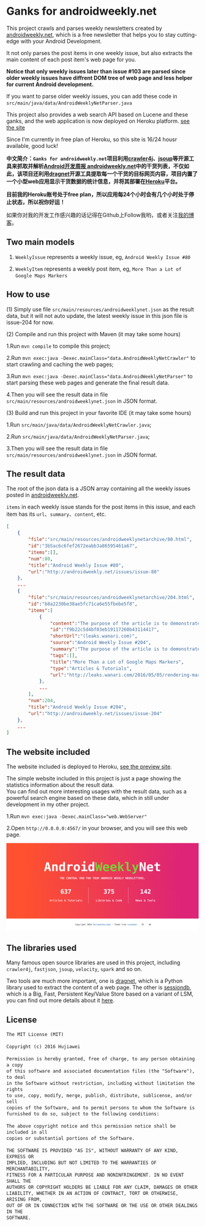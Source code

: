 
# Ganks for androidweekly.net

This project crawls and parses weekly newsletters created by [androidweekly.net](http://androidweekly.net/), which is a free newsletter that helps you to stay cutting-edge with your Android Development.

It not only parses the post items in one weekly issue, but also extracts the main content of each post item's web page for you.

**Notice that only weekly issues later than issue #103 are parsed since older weekly issues have diffrent DOM tree of web page and less helper for current Android development.**

If you want to parse older weekly issues, you can add these code in `src/main/java/data/AndroidWeeklyNetParser.java`

This project also provides a web search API based on Lucene and these ganks, and the web application is now deployed on Heroku platform. [see the site](http://gawn.herokuapp.com/)   

Since I'm currently in free plan of Heroku, so this site is 16/24 housr available, good luck!

**中文简介：`Ganks for androidweekly.net`项目利用[crawler4j](https://github.com/yasserg/crawler4j)、[jsoup](https://github.com/jhy/jsoup)等开源工具来抓取并解析[Android开发周报 androidweekly.net](http://androidweekly.net/)中的干货列表，不仅如此，该项目还利用[dragnet](https://github.com/seomoz/dragnet)开源工具提取每一个干货的目标网页内容，项目内置了一个小型web应用显示干货数据的统计信息，并将其部署在[Heroku](https://www.heroku.com/)平台。**

**目前我的Heroku账号处于free plan，所以应用每24个小时会有几个小时处于停止状态，所以祝你好运！**

如果你对我的开发工作感兴趣的话记得在Github上Follow我哟，或者关注[我的博客](http://hujiaweibujidao.github.io/)。

## Two main models

1. `WeeklyIssue` represents a weekly issue, eg, `Android Weekly Issue #80`

2. `WeeklyItem` represents a weekly post item, eg, `More Than a Lot of Google Maps Markers`

## How to use

(1) Simply use file `src/main/resources/androidweeklynet.json` as the result data, but it will not auto update, the latest weekly issue in this json file is issue-204 for now.

(2) Compile and run this project with Maven (it may take some hours)

1.Run `mvn compile` to compile this project;  

2.Run `mvn exec:java -Dexec.mainClass="data.AndroidWeeklyNetCrawler"` to start crawling and caching the web pages;

3.Run `mvn exec:java -Dexec.mainClass="data.AndroidWeeklyNetParser"` to start parsing these web pages and generate the final result data.

4.Then you will see the result data in file `src/main/resources/androidweeklynet.json` in JSON format.

(3) Build and run this project in your favorite IDE (it may take some hours)

1.Run `src/main/java/data/AndroidWeeklyNetCrawler.java`;  

2.Run `src/main/java/data/AndroidWeeklyNetParser.java`;  

3.Then you will see the result data in file `src/main/resources/androidweeklynet.json` in JSON format.

## The result data

The root of the json data is a JSON array containing all the weekly issues posted in [androidweekly.net](http://androidweekly.net/).

`items` in each weekly issue stands for the post items in this issue, and each item has its `url`、`summary`、`content`, etc.

```json
[
	{
		"file":"src/main/resources/androidweeklynetarchive/80.html",
		"id":"3b5ac6c6fef2672eabb3a86595461a67",
		"items":[],
		"num":80,
		"title":"Android Weekly Issue #80",
		"url":"http://androidweekly.net/issues/issue-80"
	},
	...
    {
        "file":"src/main/resources/androidweeklynetarchive/204.html",
        "id":"b8a2230be38ae5fc71ca6e55fbebe5f8",
        "items":[
            {
                "content":"The purpose of the article is to demonstrate a method on how to extend the capabilities of the Google Maps API on Android devices... ",
                "id":"f9b22c5d4bf03eb19117260b43114417",
                "shortUrl":"(leaks.wanari.com)",
                "source":"Android Weekly Issue #204",
                "summary":"The purpose of the article is to demonstrate a method on how to extend the capabilities of the Google Maps API on Android devices ...",
                "tags":[],
                "title":"More Than a Lot of Google Maps Markers",
                "type":"Articles & Tutorials",
                "url":"http://leaks.wanari.com/2016/05/05/rendering-markers-for-android/"
            },
            ...
        ],
        "num":204,
        "title":"Android Weekly Issue #204",
        "url":"http://androidweekly.net/issues/issue-204"
    },
    ...
]
```

## The website included

The website included is deployed to Heroku, [see the preview site](http://gawn.herokuapp.com/).

The simple website included in this project is just a page showing the statistics information about the result data.    
You can find out more interesting usages with the result data, such as a powerful search engine based on these data, which in still under development in my other project.  

1.Run `mvn exec:java -Dexec.mainClass="web.WebServer"`

2.Open `http://0.0.0.0:4567/` in your browser, and you will see this web page.

![image](androidweeklynet.png)

## The libraries used

Many famous open source libraries are used in this project, including `crawler4j`,  `fastjson`, `jsoup`, `velocity`, `spark` and so on.

Two tools are much more important, one is [dragnet](https://github.com/seomoz/dragnet), which is a Python library used to extract the content of a web page. The other is [sessiondb](https://github.com/ctriposs/sessdb), which is a Big, Fast, Persistent Key/Value Store based on a variant of LSM, you can find out more details about it [here](http://ctriposs.github.io/sessdb/).

## License

```
The MIT License (MIT)

Copyright (c) 2016 Hujiawei

Permission is hereby granted, free of charge, to any person obtaining a copy
of this software and associated documentation files (the "Software"), to deal
in the Software without restriction, including without limitation the rights
to use, copy, modify, merge, publish, distribute, sublicense, and/or sell
copies of the Software, and to permit persons to whom the Software is
furnished to do so, subject to the following conditions:

The above copyright notice and this permission notice shall be included in all
copies or substantial portions of the Software.

THE SOFTWARE IS PROVIDED "AS IS", WITHOUT WARRANTY OF ANY KIND, EXPRESS OR
IMPLIED, INCLUDING BUT NOT LIMITED TO THE WARRANTIES OF MERCHANTABILITY,
FITNESS FOR A PARTICULAR PURPOSE AND NONINFRINGEMENT. IN NO EVENT SHALL THE
AUTHORS OR COPYRIGHT HOLDERS BE LIABLE FOR ANY CLAIM, DAMAGES OR OTHER
LIABILITY, WHETHER IN AN ACTION OF CONTRACT, TORT OR OTHERWISE, ARISING FROM,
OUT OF OR IN CONNECTION WITH THE SOFTWARE OR THE USE OR OTHER DEALINGS IN THE
SOFTWARE.
```
